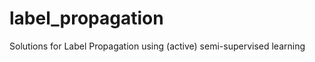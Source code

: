 label_propagation
=================

Solutions for Label Propagation using (active) semi-supervised learning
